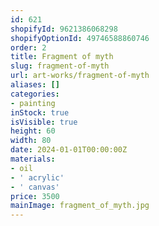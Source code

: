 ```yaml
---
id: 621
shopifyId: 9621386068298
shopifyOptionId: 49746588860746
order: 2
title: Fragment of myth
slug: fragment-of-myth
url: art-works/fragment-of-myth
aliases: []
categories:
- painting
inStock: true
isVisible: true
height: 60
width: 80
date: 2024-01-01T00:00:00Z
materials:
- oil
- ' acrylic'
- ' canvas'
price: 3500
mainImage: fragment_of_myth.jpg
---
```

